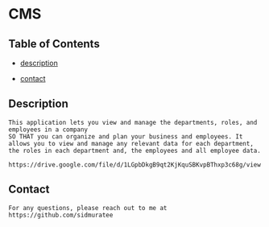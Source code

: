 
# CMS
    
## Table of Contents
* [description](description)

* [contact](#contact)
    
## Description
    This application lets you view and manage the departments, roles, and employees in a company
    SO THAT you can organize and plan your business and employees. It allows you to view and manage any relevant data for each department, the roles in each department and, the employees and all employee data.
    
    https://drive.google.com/file/d/1LGpbDkgB9qt2KjKquSBKvpBThxp3c68g/view
   
    
    
## Contact
    For any questions, please reach out to me at https://github.com/sidmuratee